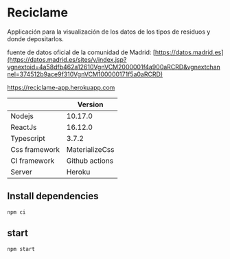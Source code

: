 # Reciclame

Applicación para la visualización de los datos de los tipos de residuos y donde depositarlos.

fuente de datos oficial de la comunidad de Madrid:
[https://datos.madrid.es](https://datos.madrid.es/sites/v/index.jsp?vgnextoid=4a58dfb462a12610VgnVCM2000001f4a900aRCRD&vgnextchannel=374512b9ace9f310VgnVCM100000171f5a0aRCRD)

https://reciclame-app.herokuapp.com

|               | Version        |
| ------------- | -------------- |
| Nodejs        | 10.17.0        |
| ReactJs       | 16.12.0        |
| Typescript    | 3.7.2          |
| Css framework | MaterializeCss |
| CI framework  | Github actions |
| Server        | Heroku         |

## Install dependencies

```
npm ci
```

## start

```
npm start
```
